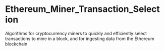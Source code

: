# Ethereum_Miner_Transaction_Selection
Algorithms for cryptocurrency miners to quickly and efficiently select transactions to mine in a block, and for ingesting data from the Ethereum blockchain
